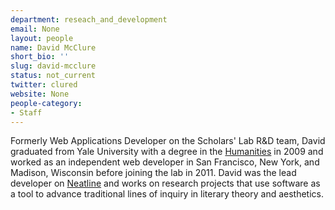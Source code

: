 ```yaml
---
department: reseach_and_development
email: None
layout: people
name: David McClure
short_bio: ''
slug: david-mcclure
status: not_current
twitter: clured
website: None
people-category:
- Staff
---
```


Formerly Web Applications Developer on the Scholars' Lab R&D team, David graduated from Yale University with a degree in the [Humanities](http://www.yale.edu/humanities/) in 2009 and worked as an independent web developer in San Francisco, New York, and Madison, Wisconsin before joining the lab in 2011. David was the lead developer on [Neatline](http://neatline.scholarslab.org/) and works on research projects that use software as a tool to advance traditional lines of inquiry in literary theory and aesthetics.
